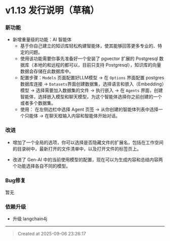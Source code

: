 # v1.13 发行说明（草稿）

### 新功能

* 新增重量级的功能：AI 智能体
	* 基于你自己建立的知识库轻松构建智能体，使其能够回答更多专业的、特定的问题。
	* 使用该功能需要你事先准备好一个安装了 pgvector 扩展的 Postgresql 数据库（本地的和远程的都可以，目前只支持 Postgresql），知识库的向量数据会存储在此数据库中。
	* 配置步骤：`Models` 页面配置好LLM模型 -> 在 `Options` 界面配置 postgres 数据库连接 -> `Datasets`界面创建数据集，选择语言和嵌入（Embedding）模型 -> 选择需要加入数据集的文件 -> 执行嵌入 -> 在 `Agents` 界面，创建智能体，选择嵌入模型和聊天模型，为这个智能体选择你之前创建的一个或者多个数据集。
	* 使用： 在左侧边栏中选择 Agent 页签 -> 从你创建的智能体列表中选择一个只能体 -> 在聊天框输入内容和智能体开始对话。

### 改进

* 增加了一个全局的选项，你可以选择是否隐藏文件的扩展名，包括在工作空间的目录树中，最新打开的文件清单中，以及打开文件的标签页上。

* 改进了 Gen-AI 中的当前使用模型的配置，现在可以为生成内容和总结内容两个功能选择各自不同的模型。


### Bug修复

暂无

### 依赖升级

* 升级 langchain4j 

---
> Created at 2025-09-06 23:26:17
